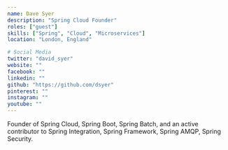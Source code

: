 ```yaml
---
name: Dave Syer
description: "Spring Cloud Founder"
roles: ["guest"]
skills: ["Spring", "Cloud", "Microservices"]
location: "London, England"

# Social Media
twitter: "david_syer"
website: ""
facebook: ""
linkedin: ""
github: "https://github.com/dsyer"
pinterest: ""
instagram: ""
youtube: ""
---
```


Founder of Spring Cloud, Spring Boot, Spring Batch, and an active contributor to Spring Integration, Spring Framework, Spring AMQP, Spring Security.

<!--more-->
